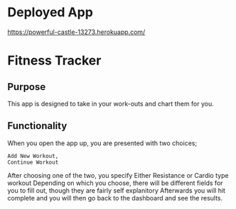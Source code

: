 # Deployed App
https://powerful-castle-13273.herokuapp.com/
# Fitness Tracker
## Purpose
This app is designed to take in your work-outs and chart them for you.
## Functionality
When you open the app up, you are presented with two choices;
```
Add New Workout,  
Continue Workout
```
After choosing one of the two, you specify Either Resistance or Cardio type workout
Depending on which you choose, there will be different fields for you to fill out, though they are fairly self explanitory
Afterwards you will hit complete and you will then go back to the dashboard and see the results.

